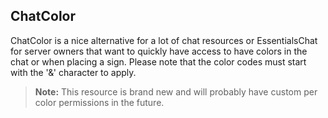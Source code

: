 ## ChatColor
ChatColor is a nice alternative for a lot of chat resources or EssentialsChat for server owners that want to quickly have access to have colors in the chat or when placing a sign. Please note that the color codes must start with the '&' character to apply.
> **Note:**  This resource is brand new and will probably have custom per color permissions in the future.